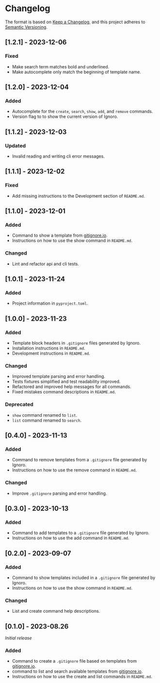 # Changelog

The format is based on [Keep a Changelog](https://keepachangelog.com/en/1.0.0/), and this project adheres to [Semantic Versioning](https://semver.org/spec/v2.0.0.html).

## [1.2.1] - 2023-12-06

### Fixed
 - Make search term matches bold and underlined.
 - Make autocomplete only match the beginning of template name.

## [1.2.0] - 2023-12-04

### Added
 - Autocomplete for the `create`, `search`, `show`, `add`, and `remove` commands.
 - Version flag to to show the current version of Ignoro.

## [1.1.2] - 2023-12-03

### Updated
 - Invalid reading and writing cli error messages.

## [1.1.1] - 2023-12-02

### Fixed
 - Add missing instructions to the Development section of `README.md`.

## [1.1.0] - 2023-12-01

### Added
 - Command to show a template from [gitignore.io](https://www.toptal.com/developers/gitignore).
 - Instructions on how to use the show command in `README.md`.

### Changed
 - Lint and refactor api and cli tests.

## [1.0.1] - 2023-11-24

### Added
 - Project information in `pyproject.toml`.

## [1.0.0] - 2023-11-23

### Added
 - Template block headers in `.gitignore` files generated by Ignoro.
 - Installation instructions in `README.md`.
 - Development instructions in `README.md`.

### Changed
 - Improved template parsing and error handling.
 - Tests fixtures simplified and test readability improved.
 - Refactored and improved help messages for all commands.
 - Fixed mistakes command descriptions in `README.md`.

 ### Deprecated
  - `show` command renamed to `list`.
  - `list` command renamed to `search`.

## [0.4.0] - 2023-11-13

### Added
 - Command to remove templates from a `.gitignore` file generated by Ignoro.
 - Instructions on how to use the remove command in `README.md`.

### Changed
 - Improve `.gitignore` parsing and error handling.

## [0.3.0] - 2023-10-13

### Added
 - Command to add templates to a `.gitignore` file generated by Ignoro.
 - Instructions on how to use the add command in `README.md`.

## [0.2.0] - 2023-09-07

### Added
 - Command to show templates included in a `.gitignore` file generated by Ignoro.
 - Instructions on how to use the show command in `README.md`.

 ### Changed
 - List and create command help descriptions.

## [0.1.0] - 2023-08.26

_Initial release_

### Added
 - Command to create a `.gitignore` file based on templates from [gitignore.io](https://www.toptal.com/developers/gitignore).
 - command to list and search available templates from [gitignore.io](https://www.toptal.com/developers/gitignore).
 - Instructions on how to use the create and list commands in `README.md`.
